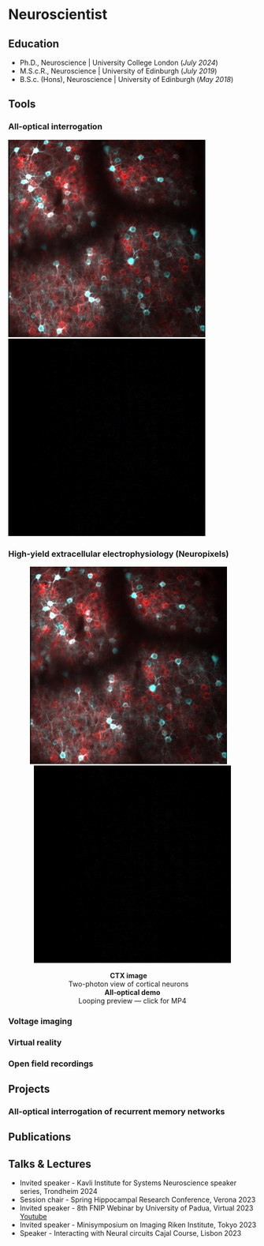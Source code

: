 # Neuroscientist 

## Education
- Ph.D., Neuroscience | University College London (_July 2024_)								       		
- M.S.c.R., Neuroscience | University of Edinburgh (_July 2019_)	 			        		
- B.S.c. (Hons), Neuroscience | University of Edinburgh (_May 2018_)

## Tools
### All-optical interrogation

<p>
  <img src="assets/CTX.jpg" alt="Cortex" width="400" height="400">
  &nbsp;&nbsp;&nbsp;
  <img src="assets/ao.gif" alt="AO (looping)" width="400" height="400">
</p>

### High-yield extracellular electrophysiology (Neuropixels)

<p align="center">
  <img src="assets/CTX.jpg" alt="Cortex" width="400" height="400">
  &nbsp;&nbsp;&nbsp;
  <img src="assets/ao.gif" alt="AO (looping)" width="400" height="400">
</p>

<p align="center">
  <span style="display:inline-block; width:400px; text-align:center;">
    <strong>CTX image</strong><br>
    Two-photon view of cortical neurons
  </span>
  &nbsp;&nbsp;&nbsp;
  <span style="display:inline-block; width:400px; text-align:center;">
    <strong>All-optical demo</strong><br>
    Looping preview — click for MP4
  </span>
</p>

### Voltage imaging  

### Virtual reality 

### Open field recordings 

## Projects 


### All-optical interrogation of recurrent memory networks 

## Publications 

## Talks & Lectures
- Invited speaker - Kavli Institute for Systems Neuroscience speaker series, Trondheim 2024
- Session chair - Spring Hippocampal Research Conference, Verona 2023
- Invited speaker  - 8th FNIP Webinar by University of Padua, Virtual 2023 [Youtube](https://www.youtube.com/watch?v=FCxVaeMQ9bs&ab_channel=FNIP)
- Invited speaker - Minisymposium on Imaging Riken Institute, Tokyo 2023
- Speaker - Interacting with Neural circuits Cajal Course, Lisbon 2023
